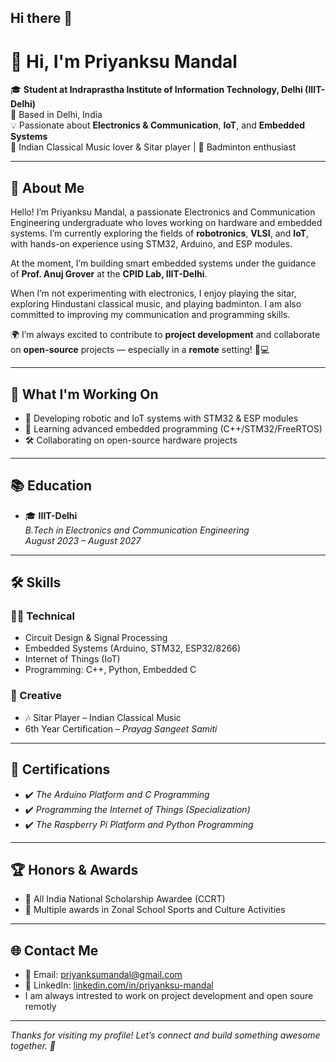 ## Hi there 👋

<!--
**Priyanksu-Mandal/Priyanksu-Mandal** is a ✨ _special_ ✨ repository because its `README.md` (this file) appears on your GitHub profile.

Here are some ideas to get you started:
- 🔭 I’m currently working on robotronics and developing IoT systems under the guidance of Prof. Anuj Grover at CPID, IIIT-Delhi
- 🌱 I’m currently learning to code in STM32 (C++) and ESP modules
- 👯 I’m looking to collaborate on embedded systems, robotronics, and VLSI design
- 🤔 I’m looking for help with advanced embedded systems and real-world VLSI projects
- 💬 Ask me about embedded C++, Arduino, STM32, circuit design, and IoT systems
- 😄 Pronouns: Pri-yaan-kshu
- ⚡ Fun fact: I'm an introvert and a slow learner — but I never stop learning!
-->

# 👋 Hi, I'm Priyanksu Mandal

🎓 **Student at Indraprastha Institute of Information Technology, Delhi (IIIT-Delhi)**  
📍 Based in Delhi, India  
💡 Passionate about **Electronics & Communication**, **IoT**, and **Embedded Systems**  
🎵 Indian Classical Music lover & Sitar player | 🏸 Badminton enthusiast  

---

## 🧠 About Me

Hello! I’m Priyanksu Mandal, a passionate Electronics and Communication Engineering undergraduate who loves working on hardware and embedded systems. I’m currently exploring the fields of **robotronics**, **VLSI**, and **IoT**, with hands-on experience using STM32, Arduino, and ESP modules.

At the moment, I’m building smart embedded systems under the guidance of **Prof. Anuj Grover** at the **CPID Lab, IIIT-Delhi**.

When I’m not experimenting with electronics, I enjoy playing the sitar, exploring Hindustani classical music, and playing badminton. I am also committed to improving my communication and programming skills.

🌍 I’m always excited to contribute to **project development** and collaborate on **open-source** projects — especially in a **remote** setting! 🤝💻

---

## 🔭 What I'm Working On

- 🤖 Developing robotic and IoT systems with STM32 & ESP modules  
- 🧠 Learning advanced embedded programming (C++/STM32/FreeRTOS)  
- 🛠 Collaborating on open-source hardware projects  

---

## 📚 Education

- 🎓 **IIIT-Delhi**  
  *B.Tech in Electronics and Communication Engineering*  
  *August 2023 – August 2027*

---

## 🛠️ Skills

### 👨‍💻 Technical
- Circuit Design & Signal Processing  
- Embedded Systems (Arduino, STM32, ESP32/8266)  
- Internet of Things (IoT)  
- Programming: C++, Python, Embedded C  

### 🎼 Creative
- 🎶 Sitar Player – Indian Classical Music  
- 6th Year Certification – *Prayag Sangeet Samiti*

---

## 📜 Certifications

- ✔️ *The Arduino Platform and C Programming*
- ✔️ *Programming the Internet of Things (Specialization)*
- ✔️ *The Raspberry Pi Platform and Python Programming*

---

## 🏆 Honors & Awards

- 🏅 All India National Scholarship Awardee (CCRT)
- 🥈 Multiple awards in Zonal School Sports and Culture Activities

---

## 🌐 Contact Me

- 📧 Email: [priyanksumandal@gmail.com](mailto:priyanksumandal@gmail.com)  
- 🔗 LinkedIn: [linkedin.com/in/priyanksu-mandal](https://www.linkedin.com/in/priyanksu-mandal)
- I am always intrested to work on project development and open soure remotly 

---

_Thanks for visiting my profile! Let’s connect and build something awesome together. 🚀_


